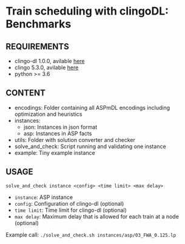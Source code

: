 # Train scheduling with clingoDL: Benchmarks
## REQUIREMENTS

- clingo-dl 1.0.0, avilable [here](https://github.com/potassco/)
- clingo 5.3.0, avilable [here](https://github.com/potassco/)
- python >= 3.6

## CONTENT

- encodings: Folder containing all ASPmDL encodings including optimization and heuristics
- instances:
	- json: Instances in json format
	- asp: Instances in ASP facts
- utils: Folder with solution converter and checker
- solve_and_check: Script running and validating one instance
- example: Tiny example instance

## USAGE

`solve_and_check instance <config> <time limit> <max delay>`

- `instance`: ASP instance
- `config`: Configuration of clingo-dl (optional)
- `time limit`: Time limit for clingo-dl (optional)
- `max delay`: Maximum delay that is allowed for each train at a node (optional)

Example call:
`./solve_and_check.sh instances/asp/03_FWA_0.125.lp`